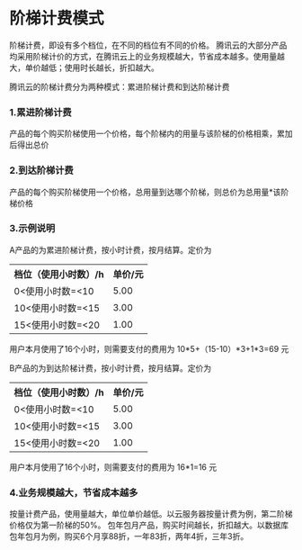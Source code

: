 # 阶梯计费模式

阶梯计费，即设有多个档位，在不同的档位有不同的价格。
腾讯云的大部分产品均采用阶梯计价的方式，在腾讯云上的业务规模越大，节省成本越多。使用量越大，单价越低；使用时长越长，折扣越大。

腾讯云的阶梯计费分为两种模式：累进阶梯计费和到达阶梯计费

### 1.累进阶梯计费
产品的每个购买阶梯使用一个价格，每个阶梯内的用量与该阶梯的价格相乘，累加后得出总价

### 2.到达阶梯计费
产品的每个购买阶梯使用一个价格，总用量到达哪个阶梯，则总价为总用量*该阶梯价格

### 3.示例说明
A产品的为累进阶梯计费，按小时计费，按月结算。定价为
<table class="t"><tbody><tr>
<th><b>档位（使用小时数）/h</b></th>
<th><b>单价/元</b></th>
<tr>
<td> 0<使用小时数=<10 <td> 5.00
<tr>
<td> 10<使用小时数=<15 <td> 3.00
<tr>
<td> 15<使用小时数=<20 <td> 1.00
</tbody></table>
用户本月使用了16个小时，则需要支付的费用为	10*5+（15-10）*3+1*3=69 元


B产品的为到达阶梯计费，按小时计费，按月结算。定价为
<table class="t"><tbody><tr>
<th><b>档位（使用小时数）/h</b></th>
<th><b>单价/元</b></th>
<tr>
<td> 0<使用小时数=<10 <td> 5.00
<tr>
<td> 10<使用小时数=<15 <td> 3.00
<tr>
<td> 15<使用小时数=<20 <td> 1.00
</tbody></table>
用户本月使用了16个小时，则需要支付的费用为	16*1=16 元

### 4.业务规模越大，节省成本越多
按量计费产品，使用量越大，单位单价越低。以云服务器按量计费为例，第二阶梯价格仅为第一阶梯的50%。
包年包月产品，购买时间越长，折扣越大。以数据库包年包月为例，购买6个月享88折，一年83折，两年4折，三年3折。

